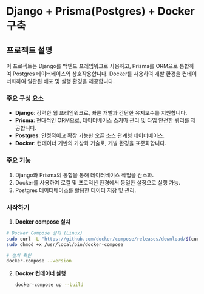 # Django + Prisma(Postgres) + Docker 구축

## 프로젝트 설명

이 프로젝트는 Django를 백엔드 프레임워크로 사용하고, Prisma를 ORM으로 통합하여 Postgres 데이터베이스와 상호작용합니다. Docker를 사용하여 개발 환경을 컨테이너화하여 일관된 배포 및 실행 환경을 제공합니다.

### 주요 구성 요소
- **Django**: 강력한 웹 프레임워크로, 빠른 개발과 간단한 유지보수를 지원합니다.
- **Prisma**: 현대적인 ORM으로, 데이터베이스 스키마 관리 및 타입 안전한 쿼리를 제공합니다.
- **Postgres**: 안정적이고 확장 가능한 오픈 소스 관계형 데이터베이스.
- **Docker**: 컨테이너 기반의 가상화 기술로, 개발 환경을 표준화합니다.

### 주요 기능
1. Django와 Prisma의 통합을 통해 데이터베이스 작업을 간소화.
2. Docker를 사용하여 로컬 및 프로덕션 환경에서 동일한 설정으로 실행 가능.
3. Postgres 데이터베이스를 활용한 데이터 저장 및 관리.

### 시작하기

1. **Docker compose 설치**
```bash
# Docker Compose 설치 (Linux)
sudo curl -L "https://github.com/docker/compose/releases/download/$(curl -s https://api.github.com/repos/docker/compose/releases/latest | grep -oP '"tag_name": "\K(.*)(?=")')/docker-compose-$(uname -s)-$(uname -m)" -o /usr/local/bin/docker-compose
sudo chmod +x /usr/local/bin/docker-compose

# 설치 확인
docker-compose --version
```

2. **Docker 컨테이너 실행**
   ```bash
   docker-compose up --build
   ```